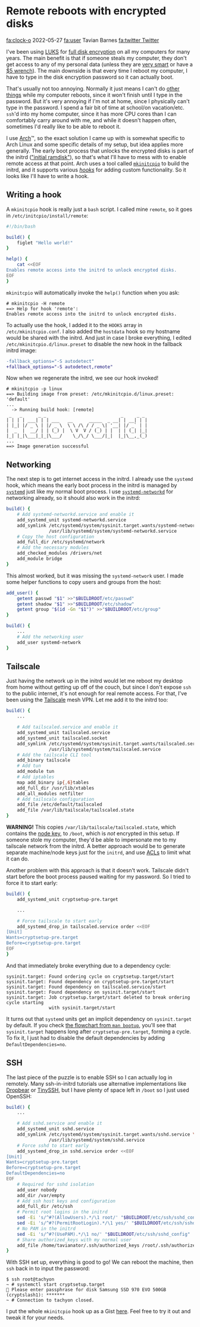 # Remote reboots with encrypted disks

<div class="infobar">

<fa:clock-o> 2022-05-27
<fa:user> Tavian Barnes
[<fa:twitter> Twitter](https://twitter.com/tavianator/status/1529986039653322759)

</div>

I've been using [LUKS](https://gitlab.com/cryptsetup/cryptsetup/) for [full disk encryption](https://en.wikipedia.org/wiki/Disk_encryption) on all my computers for many years.
The main benefit is that if someone steals my computer, they don't get access to any of my personal data (unless they are [very smart](https://en.wikipedia.org/wiki/Cold_boot_attack) or have a [$5 wrench](https://xkcd.com/538/)).
The main downside is that every time I reboot my computer, I have to type in the disk encryption password so it can actually boot.

That's usually not too annoying.
Normally it just means I can't do [other things](https://xkcd.com/303/) while my computer reboots, since it won't finish until I type in the password.
But it's very annoying if I'm not at home, since I physically can't type in the password.
I spend a fair bit of time at school/on vacation/etc. `ssh`'d into my home computer, since it has more CPU cores than I can comfortably carry around with me, and while it doesn't happen often, sometimes I'd really like to be able to reboot it.

I use [Arch](https://archlinux.org/)™, so the exact solution I came up with is somewhat specific to Arch Linux and some specific details of my setup, but idea applies more generally.
The early boot process that unlocks the encrypted disks is part of the initrd (["initial ramdisk"](https://en.wikipedia.org/wiki/Initial_ramdisk)), so that's what I'll have to mess with to enable remote access at that point.
Arch uses a tool called [`mkinitcpio`](https://wiki.archlinux.org/title/Mkinitcpio) to build the initrd, and it supports various [*hooks*](https://wiki.archlinux.org/title/Mkinitcpio#HOOKS) for adding custom functionality.
So it looks like I'll have to write a hook.


## Writing a hook

A `mkinitcpio` hook is really just a `bash` script.
I called mine `remote`, so it goes in `/etc/initcpio/install/remote`:

```bash
#!/bin/bash

build() {
    figlet "Hello world!"
}

help() {
    cat <<EOF
Enables remote access into the initrd to unlock encrypted disks.
EOF
}
```

`mkinitcpio` will automatically invoke the `help()` function when you ask:

```
# mkinitcpio -H remote
==> Help for hook 'remote':
Enables remote access into the initrd to unlock encrypted disks.
```

To actually use the hook, I added it to the `HOOKS` array in `/etc/mkinitcpio.conf`.
I also added the `hostdata` hook so my hostname would be shared with the initrd.
And just in case I broke everything, I edited `/etc/mkinitcpio.d/linux.preset` to disable the new hook in the fallback initrd image:

```diff
-fallback_options="-S autodetect"
+fallback_options="-S autodetect,remote"
```

Now when we regenerate the initrd, we see our hook invoked!

```
# mkinitcpio -p linux
==> Building image from preset: /etc/mkinitcpio.d/linux.preset: 'default'
...
  -> Running build hook: [remote]
 _   _      _ _                            _     _ _
| | | | ___| | | ___   __      _____  _ __| | __| | |
| |_| |/ _ \ | |/ _ \  \ \ /\ / / _ \| '__| |/ _` | |
|  _  |  __/ | | (_) |  \ V  V / (_) | |  | | (_| |_|
|_| |_|\___|_|_|\___/    \_/\_/ \___/|_|  |_|\__,_(_)
...
==> Image generation successful
```


## Networking

The next step is to get internet access in the initrd.
I already use the `systemd` hook, which means the early boot process in the initrd is managed by [`systemd`](https://www.freedesktop.org/wiki/Software/systemd/) just like my normal boot process.
I use [`systemd-networkd`](https://www.freedesktop.org/software/systemd/man/systemd.network.html) for networking already, so it should also work in the initrd:

```bash
build() {
    # Add systemd-networkd.service and enable it
    add_systemd_unit systemd-networkd.service
    add_symlink /etc/systemd/system/sysinit.target.wants/systemd-networkd.service \
                /usr/lib/systemd/system/systemd-networkd.service
    # Copy the host configuration
    add_full_dir /etc/systemd/network
    # Add the necessary modules
    add_checked_modules /drivers/net
    add_module bridge
}
```

This almost worked, but it was missing the `systemd-network` user.
I made some helper functions to copy users and groups from the host:

```bash
add_user() {
    getent passwd "$1" >>"$BUILDROOT/etc/passwd"
    getent shadow "$1" >>"$BUILDROOT/etc/shadow"
    getent group "$(id -Gn "$1")" >>"$BUILDROOT/etc/group"
}

build() {
    ...
    # Add the networking user
    add_user systemd-network
}
```


## Tailscale

Just having the network up in the initrd would let me reboot my desktop from home without getting up off of the couch, but since I don't expose `ssh` to the public internet, it's not enough for real remote access.
For that, I've been using the [Tailscale](https://tailscale.com/) mesh VPN.
Let me add it to the initrd too:

```bash
build() {
    ...

    # Add tailscaled.service and enable it
    add_systemd_unit tailscaled.service
    add_systemd_unit tailscaled.socket
    add_symlink /etc/systemd/system/sysinit.target.wants/tailscaled.service \
                /usr/lib/systemd/system/tailscaled.service
    # Add the tailscale CLI tool
    add_binary tailscale
    # Add tun
    add_module tun
    # Add iptables
    map add_binary ip{,6}tables
    add_full_dir /usr/lib/xtables
    add_all_modules netfilter
    # Add tailscale configuration
    add_file /etc/default/tailscaled
    add_file /var/lib/tailscale/tailscaled.state
}
```

**WARNING!** This copies `/var/lib/tailscale/tailscaled.state`, which contains the [node key](https://tailscale.com/blog/tailscale-key-management/), to `/boot`, which is *not* encrypted in this setup.
If someone stole my computer, they'd be able to impersonate me to my tailscale network from the initrd.
A better approach would be to generate separate machine/node keys just for the `initrd`, and use [ACLs](https://tailscale.com/kb/1018/acls/) to limit what it can do.

Another problem with this approach is that it doesn't work.
Tailscale didn't start before the boot process paused waiting for my password.
So I tried to force it to start early:

```bash
build() {
    add_systemd_unit cryptsetup-pre.target

    ...

    # Force tailscale to start early
    add_systemd_drop_in tailscaled.service order <<EOF
[Unit]
Wants=cryptsetup-pre.target
Before=cryptsetup-pre.target
EOF
}
```

And that immediately broke everything due to a dependency cycle:

```
sysinit.target: Found ordering cycle on cryptsetup.target/start
sysinit.target: Found dependency on cryptsetup-pre.target/start
sysinit.target: Found dependency on tailscaled.service/start
sysinit.target: Found dependency on sysinit.target/start
sysinit.target: Job cryptsetup.target/start deleted to break ordering cycle starting
                with sysinit.target/start
```

It turns out that `systemd` units get an implicit dependency on `sysinit.target` by default.
If you check [the flowchart from `man bootup`](https://www.freedesktop.org/software/systemd/man/bootup.html), you'll see that `sysinit.target` happens long after `cryptsetup-pre.target`, forming a cycle.
To fix it, I just had to disable the default dependencies by adding `DefaultDependencies=no`.


## SSH

The last piece of the puzzle is to enable SSH so I can actually log in remotely.
Many ssh-in-initrd tutorials use alternative implementations like [Dropbear](https://matt.ucc.asn.au/dropbear/dropbear.html) or [TinySSH](https://tinyssh.org/), but I have plenty of space left in `/boot` so I just used OpenSSH:

```bash
build() {
    ...

    # Add sshd.service and enable it
    add_systemd_unit sshd.service
    add_symlink /etc/systemd/system/sysinit.target.wants/sshd.service \
                /usr/lib/systemd/system/sshd.service
    # Force sshd to start early
    add_systemd_drop_in sshd.service order <<EOF
[Unit]
Wants=cryptsetup-pre.target
Before=cryptsetup-pre.target
DefaultDependencies=no
EOF
    # Required for sshd isolation
    add_user nobody
    add_dir /var/empty
    # Add ssh host keys and configuration
    add_full_dir /etc/ssh
    # Permit root logins in the initrd
    sed -Ei 's/^#?(AllowUsers).*/\1 root/' "$BUILDROOT/etc/ssh/sshd_config"
    sed -Ei 's/^#?(PermitRootLogin).*/\1 yes/' "$BUILDROOT/etc/ssh/sshd_config"
    # No PAM in the initrd
    sed -Ei 's/^#?(UsePAM).*/\1 no/' "$BUILDROOT/etc/ssh/sshd_config"
    # Share authorized_keys with my normal user
    add_file /home/tavianator/.ssh/authorized_keys /root/.ssh/authorized_keys
}
```

With SSH set up, everything is good to go!
We can reboot the machine, then `ssh` back in to input the password:

```
$ ssh root@tachyon
~ # systemctl start cryptsetup.target
🔐 Please enter passphrase for disk Samsung SSD 970 EVO 500GB (cryptslash1): *******
~ # Connection to tachyon closed.
```

I put the whole `mkinitcpio` hook up as a Gist [here](https://gist.github.com/tavianator/6b00355cedae0b2ceb338e43ce8e5c1a).
Feel free to try it out and tweak it for your needs.
